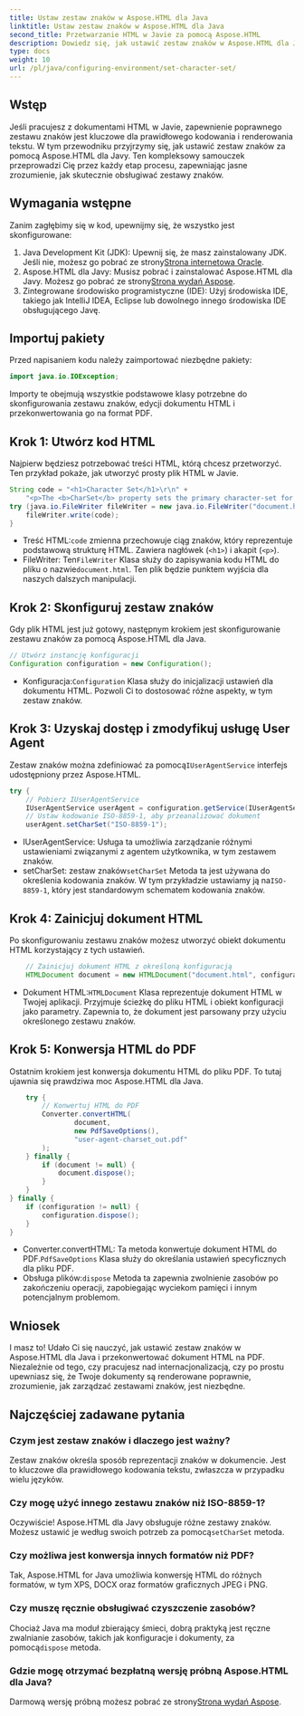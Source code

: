 ```yaml
---
title: Ustaw zestaw znaków w Aspose.HTML dla Java
linktitle: Ustaw zestaw znaków w Aspose.HTML dla Java
second_title: Przetwarzanie HTML w Javie za pomocą Aspose.HTML
description: Dowiedz się, jak ustawić zestaw znaków w Aspose.HTML dla Java i przekonwertować HTML na PDF w tym przewodniku krok po kroku. Zapewnij prawidłowe kodowanie i renderowanie tekstu.
type: docs
weight: 10
url: /pl/java/configuring-environment/set-character-set/
---
```

## Wstęp
Jeśli pracujesz z dokumentami HTML w Javie, zapewnienie poprawnego zestawu znaków jest kluczowe dla prawidłowego kodowania i renderowania tekstu. W tym przewodniku przyjrzymy się, jak ustawić zestaw znaków za pomocą Aspose.HTML dla Javy. Ten kompleksowy samouczek przeprowadzi Cię przez każdy etap procesu, zapewniając jasne zrozumienie, jak skutecznie obsługiwać zestawy znaków.
## Wymagania wstępne
Zanim zagłębimy się w kod, upewnijmy się, że wszystko jest skonfigurowane:
1.  Java Development Kit (JDK): Upewnij się, że masz zainstalowany JDK. Jeśli nie, możesz go pobrać ze strony[Strona internetowa Oracle](https://www.oracle.com/java/technologies/javase-downloads.html).
2.  Aspose.HTML dla Javy: Musisz pobrać i zainstalować Aspose.HTML dla Javy. Możesz go pobrać ze strony[Strona wydań Aspose](https://releases.aspose.com/html/java/).
3. Zintegrowane środowisko programistyczne (IDE): Użyj środowiska IDE, takiego jak IntelliJ IDEA, Eclipse lub dowolnego innego środowiska IDE obsługującego Javę.

## Importuj pakiety
Przed napisaniem kodu należy zaimportować niezbędne pakiety:
```java
import java.io.IOException;
```
Importy te obejmują wszystkie podstawowe klasy potrzebne do skonfigurowania zestawu znaków, edycji dokumentu HTML i przekonwertowania go na format PDF.

## Krok 1: Utwórz kod HTML
Najpierw będziesz potrzebować treści HTML, którą chcesz przetworzyć. Ten przykład pokaże, jak utworzyć prosty plik HTML w Javie.
```java
String code = "<h1>Character Set</h1>\r\n" +
    "<p>The <b>CharSet</b> property sets the primary character-set for a document.</p>\r\n";
try (java.io.FileWriter fileWriter = new java.io.FileWriter("document.html")) {
    fileWriter.write(code);
}
```

-  Treść HTML:`code` zmienna przechowuje ciąg znaków, który reprezentuje podstawową strukturę HTML. Zawiera nagłówek (`<h1>`) i akapit (`<p>`).
-  FileWriter: Ten`FileWriter` Klasa służy do zapisywania kodu HTML do pliku o nazwie`document.html`. Ten plik będzie punktem wyjścia dla naszych dalszych manipulacji.
## Krok 2: Skonfiguruj zestaw znaków
Gdy plik HTML jest już gotowy, następnym krokiem jest skonfigurowanie zestawu znaków za pomocą Aspose.HTML dla Java.
```java
// Utwórz instancję konfiguracji
Configuration configuration = new Configuration();
```

-  Konfiguracja:`Configuration` Klasa służy do inicjalizacji ustawień dla dokumentu HTML. Pozwoli Ci to dostosować różne aspekty, w tym zestaw znaków.
## Krok 3: Uzyskaj dostęp i zmodyfikuj usługę User Agent
 Zestaw znaków można zdefiniować za pomocą`IUserAgentService` interfejs udostępniony przez Aspose.HTML.

```java
try {
    // Pobierz IUserAgentService
    IUserAgentService userAgent = configuration.getService(IUserAgentService.class);
    // Ustaw kodowanie ISO-8859-1, aby przeanalizować dokument
    userAgent.setCharSet("ISO-8859-1");
```

- IUserAgentService: Usługa ta umożliwia zarządzanie różnymi ustawieniami związanymi z agentem użytkownika, w tym zestawem znaków.
-  setCharSet: zestaw znaków`setCharSet` Metoda ta jest używana do określenia kodowania znaków. W tym przykładzie ustawiamy ją na`ISO-8859-1`, który jest standardowym schematem kodowania znaków.
## Krok 4: Zainicjuj dokument HTML
Po skonfigurowaniu zestawu znaków możesz utworzyć obiekt dokumentu HTML korzystający z tych ustawień.

```java
    // Zainicjuj dokument HTML z określoną konfiguracją
    HTMLDocument document = new HTMLDocument("document.html", configuration);
```

-  Dokument HTML:`HTMLDocument` Klasa reprezentuje dokument HTML w Twojej aplikacji. Przyjmuje ścieżkę do pliku HTML i obiekt konfiguracji jako parametry. Zapewnia to, że dokument jest parsowany przy użyciu określonego zestawu znaków.
## Krok 5: Konwersja HTML do PDF
Ostatnim krokiem jest konwersja dokumentu HTML do pliku PDF. To tutaj ujawnia się prawdziwa moc Aspose.HTML dla Java.

```java
    try {
        // Konwertuj HTML do PDF
        Converter.convertHTML(
                document,
                new PdfSaveOptions(),
                "user-agent-charset_out.pdf"
        );
    } finally {
        if (document != null) {
            document.dispose();
        }
    }
} finally {
    if (configuration != null) {
        configuration.dispose();
    }
}
```

-  Converter.convertHTML: Ta metoda konwertuje dokument HTML do PDF.`PdfSaveOptions` Klasa służy do określania ustawień specyficznych dla pliku PDF.
-  Obsługa plików:`dispose` Metoda ta zapewnia zwolnienie zasobów po zakończeniu operacji, zapobiegając wyciekom pamięci i innym potencjalnym problemom.

## Wniosek
I masz to! Udało Ci się nauczyć, jak ustawić zestaw znaków w Aspose.HTML dla Java i przekonwertować dokument HTML na PDF. Niezależnie od tego, czy pracujesz nad internacjonalizacją, czy po prostu upewniasz się, że Twoje dokumenty są renderowane poprawnie, zrozumienie, jak zarządzać zestawami znaków, jest niezbędne.

## Najczęściej zadawane pytania
### Czym jest zestaw znaków i dlaczego jest ważny?  
Zestaw znaków określa sposób reprezentacji znaków w dokumencie. Jest to kluczowe dla prawidłowego kodowania tekstu, zwłaszcza w przypadku wielu języków.
### Czy mogę użyć innego zestawu znaków niż ISO-8859-1?  
 Oczywiście! Aspose.HTML dla Javy obsługuje różne zestawy znaków. Możesz ustawić je według swoich potrzeb za pomocą`setCharSet` metoda.
### Czy możliwa jest konwersja innych formatów niż PDF?  
Tak, Aspose.HTML for Java umożliwia konwersję HTML do różnych formatów, w tym XPS, DOCX oraz formatów graficznych JPEG i PNG.
### Czy muszę ręcznie obsługiwać czyszczenie zasobów?  
 Chociaż Java ma moduł zbierający śmieci, dobrą praktyką jest ręczne zwalnianie zasobów, takich jak konfiguracje i dokumenty, za pomocą`dispose` metoda.
### Gdzie mogę otrzymać bezpłatną wersję próbną Aspose.HTML dla Java?  
 Darmową wersję próbną możesz pobrać ze strony[Strona wydań Aspose](https://releases.aspose.com/).